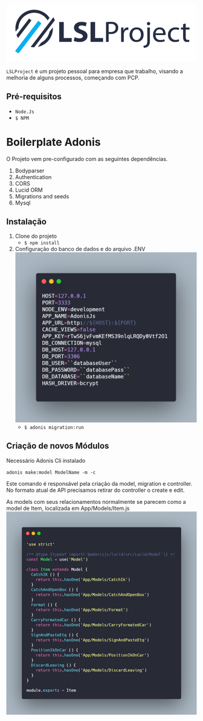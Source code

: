 ![LSLProject Logo](https://raw.githubusercontent.com/lintonjr/LSLProject/master/820.png)

`LSLProject` é um projeto pessoal para empresa que trabalho, visando a melhoria de alguns processos, começando com PCP.

**Pré-requisitos**
---
  + `Node.Js`
  + `$ NPM`

# Boilerplate Adonis

O Projeto vem pre-configurado com as seguintes dependências.

1. Bodyparser
2. Authentication
3. CORS
4. Lucid ORM
5. Migrations and seeds
6. Mysql

**Instalação**
---

1. Clone do projeto
    + `$ npm install`
2. Configuração do banco de dados e do arquivo .ENV
![.ENV](https://raw.githubusercontent.com/lintonjr/LSLProject/master/img/env.png)
    + `$ adonis migration:run`

**Criação de novos Módulos**
---
Necessário Adonis Cli instalado

```
adonis make:model ModelName -m -c
```
Este comando é responsável pela criação da model, migration e controller.
No formato atual de API precisamos retirar do controller o create e edit.

As models com seus relacionamentos normalmente se parecem como a model de Item, localizada em App/Models/Item.js
![Model](https://raw.githubusercontent.com/lintonjr/LSLProject/master/img/item.png)
